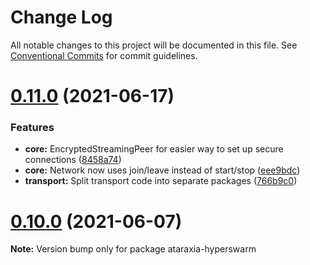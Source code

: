 # Change Log

All notable changes to this project will be documented in this file.
See [Conventional Commits](https://conventionalcommits.org) for commit guidelines.

# [0.11.0](https://github.com/aholstenson/ataraxia/tree/master/packages/hyperswarm/compare/v0.10.0...v0.11.0) (2021-06-17)


### Features

* **core:** EncryptedStreamingPeer for easier way to set up secure connections ([8458a74](https://github.com/aholstenson/ataraxia/tree/master/packages/hyperswarm/commit/8458a747b720443bef40651f79866599987c87bf))
* **core:** Network now uses join/leave instead of start/stop ([eee9bdc](https://github.com/aholstenson/ataraxia/tree/master/packages/hyperswarm/commit/eee9bdcacc0224923fa6190270c098c7cccd9c74))
* **transport:** Split transport code into separate packages ([766b9c0](https://github.com/aholstenson/ataraxia/tree/master/packages/hyperswarm/commit/766b9c0608acfea685d6e8bd65490a81557cecb1))





# [0.10.0](https://github.com/aholstenson/ataraxia/tree/master/packages/hyperswarm/compare/v0.9.1...v0.10.0) (2021-06-07)

**Note:** Version bump only for package ataraxia-hyperswarm
